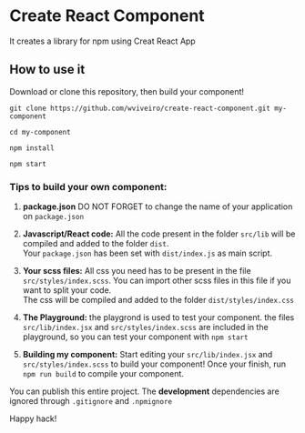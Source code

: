 # Create React Component

It creates a library for npm using Creat React App

## How to use it

Download or clone this repository, then build your component!
```
git clone https://github.com/wviveiro/create-react-component.git my-component

cd my-component

npm install

npm start
```

### Tips to build your own component:

1. **package.json** DO NOT FORGET to change the name of your application on `package.json`
1. **Javascript/React code:** All the code present in the folder `src/lib` will be compiled and added to the folder `dist`.<br />
    Your `package.json` has been set with `dist/index.js` as main script.
2. **Your scss files:** All css you need has to be present in the file `src/styles/index.scss`. You can import other scss files in this file if you want to split your code.<br />
    The css will be compiled and added to the folder `dist/styles/index.css`

3. **The Playground:** the playgrond is used to test your component. the files `src/lib/index.jsx` and `src/styles/index.scss` are included in the playground, so you can test your component with `npm start`

4. **Building my component:** Start editing your `src/lib/index.jsx` and `src/styles/index.scss` to build your component! Once your finish, run `npm run build` to compile your component.

You can publish this entire project. The **development** dependencies are ignored through `.gitignore` and `.npmignore`

Happy hack!
